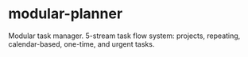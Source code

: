 # modular-planner
Modular task manager. 5-stream task flow system: projects, repeating, calendar-based, one-time, and urgent tasks.
